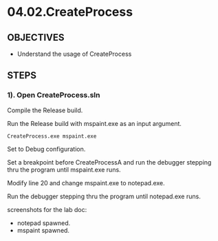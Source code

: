 # **04.02.CreateProcess**

## **OBJECTIVES**

* Understand the usage of CreateProcess

## **STEPS**

### **1). Open CreateProcess.sln**

Compile the Release build.

Run the Release build with mspaint.exe as an input argument.

```raw
CreateProcess.exe mspaint.exe
```

Set to Debug configuration.

Set a breakpoint before CreateProcessA and run the debugger stepping thru the program until mspaint.exe runs.

Modify line 20 and change mspaint.exe to notepad.exe.

Run the debugger stepping thru the program until notepad.exe runs.

screenshots for the lab doc:

* notepad spawned.
* mspaint spawned.

